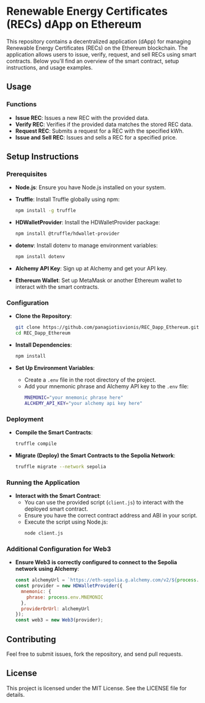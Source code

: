 
# Renewable Energy Certificates (RECs) dApp on Ethereum

This repository contains a decentralized application (dApp) for managing Renewable Energy Certificates (RECs) on the Ethereum blockchain. The application allows users to issue, verify, request, and sell RECs using smart contracts. Below you'll find an overview of the smart contract, setup instructions, and usage examples.

## Usage

### Functions
- **Issue REC**: Issues a new REC with the provided data.
- **Verify REC**: Verifies if the provided data matches the stored REC data.
- **Request REC**: Submits a request for a REC with the specified kWh.
- **Issue and Sell REC**: Issues and sells a REC for a specified price.

## Setup Instructions

### Prerequisites
- **Node.js**: Ensure you have Node.js installed on your system. 
- **Truffle**: Install Truffle globally using npm:
  ```bash
  npm install -g truffle
  ```

- **HDWalletProvider**: Install the HDWalletProvider package:
  ```bash
  npm install @truffle/hdwallet-provider
  ```

- **dotenv**: Install dotenv to manage environment variables:
  ```bash
  npm install dotenv
  ```

- **Alchemy API Key**: Sign up at Alchemy and get your API key.

- **Ethereum Wallet**: Set up MetaMask or another Ethereum wallet to interact with the smart contracts.

### Configuration
- **Clone the Repository**:
  ```bash
  git clone https://github.com/panagiotisvionis/REC_Dapp_Ethereum.git
  cd REC_Dapp_Ethereum
  ```

- **Install Dependencies**:
  ```bash
  npm install
  ```

- **Set Up Environment Variables**:
  - Create a `.env` file in the root directory of the project.
  - Add your mnemonic phrase and Alchemy API key to the `.env` file:
    ```bash
    MNEMONIC="your mnemonic phrase here"
    ALCHEMY_API_KEY="your alchemy api key here"
    ```

### Deployment
- **Compile the Smart Contracts**:
  ```bash
  truffle compile
  ```

- **Migrate (Deploy) the Smart Contracts to the Sepolia Network**:
  ```bash
  truffle migrate --network sepolia
  ```

### Running the Application
- **Interact with the Smart Contract**:
  - You can use the provided script (`client.js`) to interact with the deployed smart contract.
  - Ensure you have the correct contract address and ABI in your script.
  - Execute the script using Node.js:
    ```bash
    node client.js
    ```

### Additional Configuration for Web3
- **Ensure Web3 is correctly configured to connect to the Sepolia network using Alchemy**:
  ```javascript
  const alchemyUrl = `https://eth-sepolia.g.alchemy.com/v2/${process.env.ALCHEMY_API_KEY}`;
  const provider = new HDWalletProvider({
    mnemonic: {
      phrase: process.env.MNEMONIC
    },
    providerOrUrl: alchemyUrl
  });
  const web3 = new Web3(provider);
  ```

## Contributing
Feel free to submit issues, fork the repository, and send pull requests.

## License
This project is licensed under the MIT License. See the LICENSE file for details.

